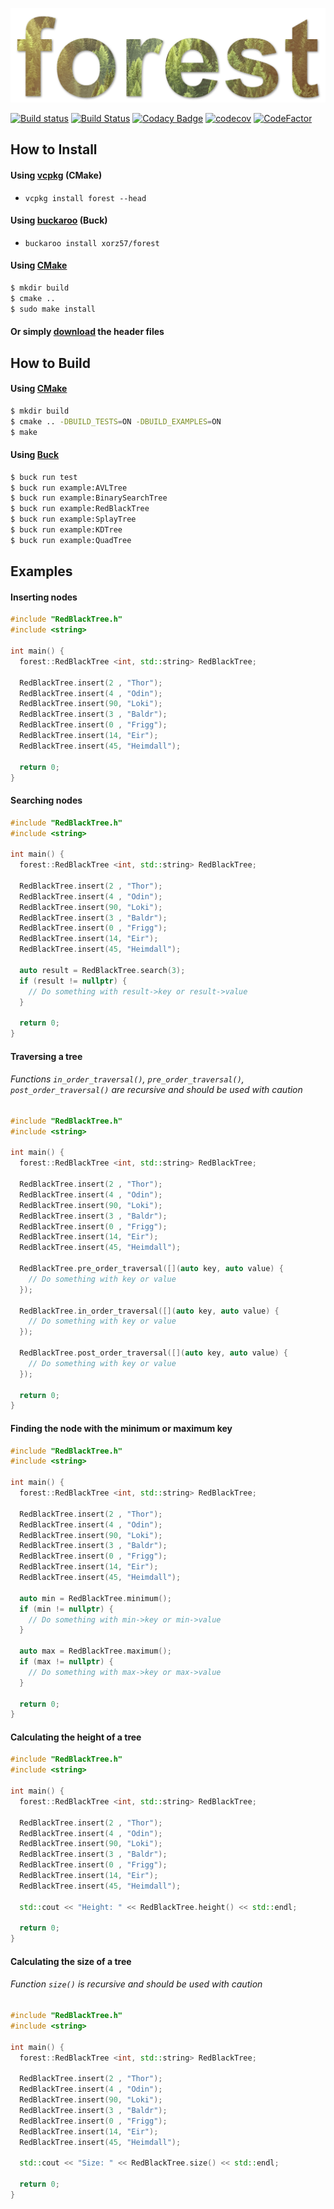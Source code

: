 ![forest logo](forest.png)

[![Build status](https://ci.appveyor.com/api/projects/status/8e5jutnq0a8b458f/branch/master?svg=true)](https://ci.appveyor.com/project/xorz57/forest/branch/master)
[![Build Status](https://travis-ci.org/xorz57/forest.svg?branch=master)](https://travis-ci.org/xorz57/forest)
[![Codacy Badge](https://api.codacy.com/project/badge/Grade/f2eb2dcf98794d03b5cf0d4c9910db39)](https://www.codacy.com/app/xorz57/forest?utm_source=github.com&amp;utm_medium=referral&amp;utm_content=xorz57/forest&amp;utm_campaign=Badge_Grade)
[![codecov](https://codecov.io/gh/xorz57/forest/branch/master/graph/badge.svg)](https://codecov.io/gh/xorz57/forest)
[![CodeFactor](https://www.codefactor.io/repository/github/xorz57/forest/badge/master)](https://www.codefactor.io/repository/github/xorz57/forest/overview/master)

## How to Install

#### Using [vcpkg](https://github.com/Microsoft/vcpkg) (CMake)
- `vcpkg install forest --head`

#### Using [buckaroo](https://github.com/LoopPerfect/buckaroo) (Buck)
- `buckaroo install xorz57/forest`

#### Using [CMake](https://cmake.org/)

```sh
$ mkdir build
$ cmake ..
$ sudo make install
```

#### Or simply [download](https://github.com/xorz57/forest/releases/latest) the header files

## How to Build

#### Using [CMake](https://cmake.org/)

```sh
$ mkdir build
$ cmake .. -DBUILD_TESTS=ON -DBUILD_EXAMPLES=ON
$ make
```

#### Using [Buck](https://buckbuild.com/)

```sh
$ buck run test
$ buck run example:AVLTree
$ buck run example:BinarySearchTree
$ buck run example:RedBlackTree
$ buck run example:SplayTree
$ buck run example:KDTree
$ buck run example:QuadTree
```

## Examples

#### Inserting nodes

```cpp
#include "RedBlackTree.h"
#include <string>

int main() {
  forest::RedBlackTree <int, std::string> RedBlackTree;

  RedBlackTree.insert(2 , "Thor");
  RedBlackTree.insert(4 , "Odin");
  RedBlackTree.insert(90, "Loki");
  RedBlackTree.insert(3 , "Baldr");
  RedBlackTree.insert(0 , "Frigg");
  RedBlackTree.insert(14, "Eir");
  RedBlackTree.insert(45, "Heimdall");

  return 0;
}
```

#### Searching nodes

```cpp
#include "RedBlackTree.h"
#include <string>

int main() {
  forest::RedBlackTree <int, std::string> RedBlackTree;

  RedBlackTree.insert(2 , "Thor");
  RedBlackTree.insert(4 , "Odin");
  RedBlackTree.insert(90, "Loki");
  RedBlackTree.insert(3 , "Baldr");
  RedBlackTree.insert(0 , "Frigg");
  RedBlackTree.insert(14, "Eir");
  RedBlackTree.insert(45, "Heimdall");

  auto result = RedBlackTree.search(3);
  if (result != nullptr) {
    // Do something with result->key or result->value
  }

  return 0;
}
```

#### Traversing a tree
###### Functions `in_order_traversal()`, `pre_order_traversal()`, `post_order_traversal()` are recursive and should be used with caution
```cpp
#include "RedBlackTree.h"
#include <string>

int main() {
  forest::RedBlackTree <int, std::string> RedBlackTree;

  RedBlackTree.insert(2 , "Thor");
  RedBlackTree.insert(4 , "Odin");
  RedBlackTree.insert(90, "Loki");
  RedBlackTree.insert(3 , "Baldr");
  RedBlackTree.insert(0 , "Frigg");
  RedBlackTree.insert(14, "Eir");
  RedBlackTree.insert(45, "Heimdall");

  RedBlackTree.pre_order_traversal([](auto key, auto value) {
    // Do something with key or value
  });

  RedBlackTree.in_order_traversal([](auto key, auto value) {
    // Do something with key or value
  });

  RedBlackTree.post_order_traversal([](auto key, auto value) {
    // Do something with key or value
  });

  return 0;
}
```

#### Finding the node with the minimum or maximum key

```cpp
#include "RedBlackTree.h"
#include <string>

int main() {
  forest::RedBlackTree <int, std::string> RedBlackTree;

  RedBlackTree.insert(2 , "Thor");
  RedBlackTree.insert(4 , "Odin");
  RedBlackTree.insert(90, "Loki");
  RedBlackTree.insert(3 , "Baldr");
  RedBlackTree.insert(0 , "Frigg");
  RedBlackTree.insert(14, "Eir");
  RedBlackTree.insert(45, "Heimdall");

  auto min = RedBlackTree.minimum();
  if (min != nullptr) {
    // Do something with min->key or min->value
  }

  auto max = RedBlackTree.maximum();
  if (max != nullptr) {
    // Do something with max->key or max->value
  }

  return 0;
}
```

#### Calculating the height of a tree

```cpp
#include "RedBlackTree.h"
#include <string>

int main() {
  forest::RedBlackTree <int, std::string> RedBlackTree;

  RedBlackTree.insert(2 , "Thor");
  RedBlackTree.insert(4 , "Odin");
  RedBlackTree.insert(90, "Loki");
  RedBlackTree.insert(3 , "Baldr");
  RedBlackTree.insert(0 , "Frigg");
  RedBlackTree.insert(14, "Eir");
  RedBlackTree.insert(45, "Heimdall");

  std::cout << "Height: " << RedBlackTree.height() << std::endl;

  return 0;
}
```

#### Calculating the size of a tree
###### Function `size()` is recursive and should be used with caution
```cpp
#include "RedBlackTree.h"
#include <string>

int main() {
  forest::RedBlackTree <int, std::string> RedBlackTree;

  RedBlackTree.insert(2 , "Thor");
  RedBlackTree.insert(4 , "Odin");
  RedBlackTree.insert(90, "Loki");
  RedBlackTree.insert(3 , "Baldr");
  RedBlackTree.insert(0 , "Frigg");
  RedBlackTree.insert(14, "Eir");
  RedBlackTree.insert(45, "Heimdall");

  std::cout << "Size: " << RedBlackTree.size() << std::endl;

  return 0;
}
```